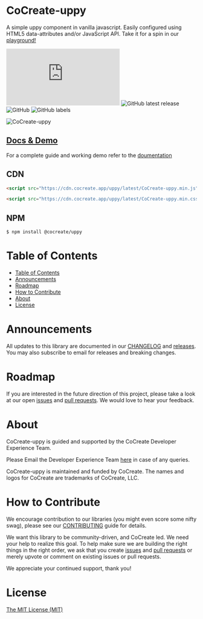 # CoCreate-uppy

A simple uppy component in vanilla javascript. Easily configured using HTML5 data-attributes and/or JavaScript API. Take it for a spin in our [playground!](https://cocreate.app/docs/uppy)

![GitHub file size in bytes](https://img.shields.io/github/size/CoCreate-app/CoCreate-uppy/dist/CoCreate-uppy.min.js?label=minified%20size&style=for-the-badge)
![GitHub latest release](https://img.shields.io/github/v/release/CoCreate-app/CoCreate-uppy?style=for-the-badge)
![GitHub](https://img.shields.io/github/license/CoCreate-app/CoCreate-uppy?style=for-the-badge)
![GitHub labels](https://img.shields.io/github/labels/CoCreate-app/CoCreate-uppy/help%20wanted?style=for-the-badge)

![CoCreate-uppy](https://cdn.cocreate.app/docs/CoCreate-uppy.gif)

## [Docs & Demo](https://cocreate.app/docs/clone)

For a complete guide and working demo refer to the [doumentation](https://cocreate.app/docs/uppy)

## CDN

```html
<script src="https://cdn.cocreate.app/uppy/latest/CoCreate-uppy.min.js"></script>
```

```html
<script src="https://cdn.cocreate.app/uppy/latest/CoCreate-uppy.min.css"></script>
```

## NPM

```shell
$ npm install @cocreate/uppy
```

# Table of Contents

- [Table of Contents](#table-of-contents)
- [Announcements](#announcements)
- [Roadmap](#roadmap)
- [How to Contribute](#how-to-contribute)
- [About](#about)
- [License](#license)

<a name="announcements"></a>

# Announcements

All updates to this library are documented in our [CHANGELOG](https://github.com/CoCreate-app/CoCreate-uppy/blob/master/CHANGELOG.md) and [releases](https://github.com/CoCreate-app/CoCreate-uppy/releases). You may also subscribe to email for releases and breaking changes.

<a name="roadmap"></a>

# Roadmap

If you are interested in the future direction of this project, please take a look at our open [issues](https://github.com/CoCreate-app/CoCreate-uppy/issues) and [pull requests](https://github.com/CoCreate-app/CoCreate-uppy/pulls). We would love to hear your feedback.

<a name="about"></a>

# About

CoCreate-uppy is guided and supported by the CoCreate Developer Experience Team.

Please Email the Developer Experience Team [here](mailto:develop@cocreate.app) in case of any queries.

CoCreate-uppy is maintained and funded by CoCreate. The names and logos for CoCreate are trademarks of CoCreate, LLC.

<a name="contribute"></a>

# How to Contribute

We encourage contribution to our libraries (you might even score some nifty swag), please see our [CONTRIBUTING](https://github.com/CoCreate-app/CoCreate-uppy/blob/master/CONTRIBUTING.md) guide for details.

We want this library to be community-driven, and CoCreate led. We need your help to realize this goal. To help make sure we are building the right things in the right order, we ask that you create [issues](https://github.com/CoCreate-app/CoCreate-uppy/issues) and [pull requests](https://github.com/CoCreate-app/CoCreate-uppy/pulls) or merely upvote or comment on existing issues or pull requests.

We appreciate your continued support, thank you!

# License

[The MIT License (MIT)](https://github.com/CoCreate-app/CoCreate-uppy/blob/master/LICENSE)
